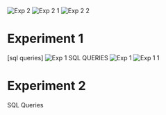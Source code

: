 ![Exp 2](https://user-images.githubusercontent.com/113236628/193329785-ddfa53bc-cd4e-49fc-af9a-830e1ebde1fa.png)
![Exp 2 1](https://user-images.githubusercontent.com/113236628/193329791-08519959-6b77-4791-8415-3843400d737a.png)
![Exp 2 2](https://user-images.githubusercontent.com/113236628/193329793-b19f4c8d-96b3-458c-8e14-63991c340023.png)

# Experiment 1 
[sql queries]
![Exp 1](https://user-images.githubusercontent.com/113236628/193327171-5071c6a5-1324-4557-95f8-8934e8b97fde.png)
SQL QUERIES 
![Exp 1 ](https://user-images.githubusercontent.com/113236628/193328497-96f3886c-6cda-47cc-9858-c5699b1605e6.png)
![Exp 1 1](https://user-images.githubusercontent.com/113236628/193328745-dce11264-5a7b-40a4-8d73-d5b3d4191fa0.png)
# Experiment 2 
SQL Queries 
